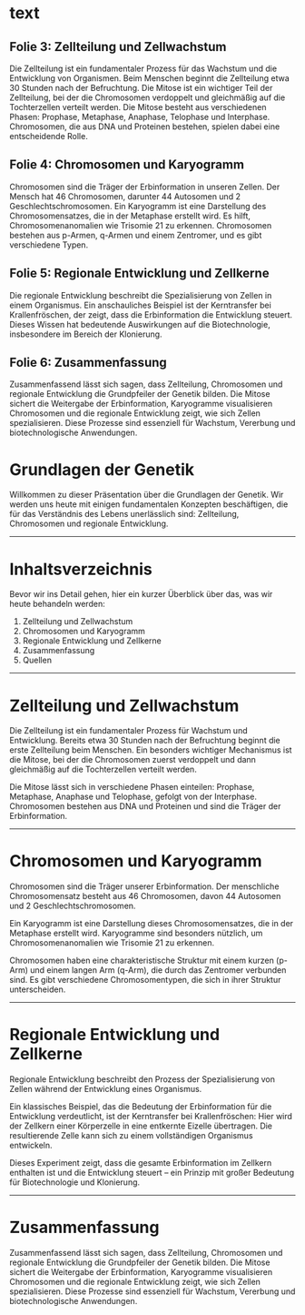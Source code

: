 # text

## Folie 3: Zellteilung und Zellwachstum
Die Zellteilung ist ein fundamentaler Prozess für das Wachstum und die Entwicklung von Organismen. Beim Menschen beginnt die Zellteilung etwa 30 Stunden nach der Befruchtung. Die Mitose ist ein wichtiger Teil der Zellteilung, bei der die Chromosomen verdoppelt und gleichmäßig auf die Tochterzellen verteilt werden. Die Mitose besteht aus verschiedenen Phasen: Prophase, Metaphase, Anaphase, Telophase und Interphase. Chromosomen, die aus DNA und Proteinen bestehen, spielen dabei eine entscheidende Rolle.

## Folie 4: Chromosomen und Karyogramm
Chromosomen sind die Träger der Erbinformation in unseren Zellen. Der Mensch hat 46 Chromosomen, darunter 44 Autosomen und 2 Geschlechtschromosomen. Ein Karyogramm ist eine Darstellung des Chromosomensatzes, die in der Metaphase erstellt wird. Es hilft, Chromosomenanomalien wie Trisomie 21 zu erkennen. Chromosomen bestehen aus p-Armen, q-Armen und einem Zentromer, und es gibt verschiedene Typen.

## Folie 5: Regionale Entwicklung und Zellkerne
Die regionale Entwicklung beschreibt die Spezialisierung von Zellen in einem Organismus. Ein anschauliches Beispiel ist der Kerntransfer bei Krallenfröschen, der zeigt, dass die Erbinformation die Entwicklung steuert. Dieses Wissen hat bedeutende Auswirkungen auf die Biotechnologie, insbesondere im Bereich der Klonierung.

## Folie 6: Zusammenfassung
Zusammenfassend lässt sich sagen, dass Zellteilung, Chromosomen und regionale Entwicklung die Grundpfeiler der Genetik bilden. Die Mitose sichert die Weitergabe der Erbinformation, Karyogramme visualisieren Chromosomen und die regionale Entwicklung zeigt, wie sich Zellen spezialisieren. Diese Prozesse sind essenziell für Wachstum, Vererbung und biotechnologische Anwendungen.




# Grundlagen der Genetik

Willkommen zu dieser Präsentation über die Grundlagen der Genetik. Wir werden uns heute mit einigen fundamentalen Konzepten beschäftigen, die für das Verständnis des Lebens unerlässlich sind: Zellteilung, Chromosomen und regionale Entwicklung.

---

# Inhaltsverzeichnis

Bevor wir ins Detail gehen, hier ein kurzer Überblick über das, was wir heute behandeln werden:

1. Zellteilung und Zellwachstum
2. Chromosomen und Karyogramm
3. Regionale Entwicklung und Zellkerne
4. Zusammenfassung
5. Quellen

---

# Zellteilung und Zellwachstum

Die Zellteilung ist ein fundamentaler Prozess für Wachstum und Entwicklung. Bereits etwa 30 Stunden nach der Befruchtung beginnt die erste Zellteilung beim Menschen.
Ein besonders wichtiger Mechanismus ist die Mitose, bei der die Chromosomen zuerst verdoppelt und dann gleichmäßig auf die Tochterzellen verteilt werden.

Die Mitose lässt sich in verschiedene Phasen einteilen: Prophase, Metaphase, Anaphase und Telophase, gefolgt von der Interphase.
Chromosomen bestehen aus DNA und Proteinen und sind die Träger der Erbinformation.

---

# Chromosomen und Karyogramm

Chromosomen sind die Träger unserer Erbinformation. Der menschliche Chromosomensatz besteht aus 46 Chromosomen, davon 44 Autosomen und 2 Geschlechtschromosomen.

Ein Karyogramm ist eine Darstellung dieses Chromosomensatzes, die in der Metaphase erstellt wird. Karyogramme sind besonders nützlich, um Chromosomenanomalien wie Trisomie 21 zu erkennen.

Chromosomen haben eine charakteristische Struktur mit einem kurzen (p-Arm) und einem langen Arm (q-Arm), die durch das Zentromer verbunden sind. Es gibt verschiedene Chromosomentypen, die sich in ihrer Struktur unterscheiden.

---

# Regionale Entwicklung und Zellkerne

Regionale Entwicklung beschreibt den Prozess der Spezialisierung von Zellen während der Entwicklung eines Organismus.

Ein klassisches Beispiel, das die Bedeutung der Erbinformation für die Entwicklung verdeutlicht, ist der Kerntransfer bei Krallenfröschen:
Hier wird der Zellkern einer Körperzelle in eine entkernte Eizelle übertragen. Die resultierende Zelle kann sich zu einem vollständigen Organismus entwickeln.

Dieses Experiment zeigt, dass die gesamte Erbinformation im Zellkern enthalten ist und die Entwicklung steuert – ein Prinzip mit großer Bedeutung für Biotechnologie und Klonierung.

---

# Zusammenfassung

Zusammenfassend lässt sich sagen, dass Zellteilung, Chromosomen und regionale Entwicklung die Grundpfeiler der Genetik bilden. Die Mitose sichert die Weitergabe der Erbinformation, Karyogramme visualisieren Chromosomen und die regionale Entwicklung zeigt, wie sich Zellen spezialisieren. Diese Prozesse sind essenziell für Wachstum, Vererbung und biotechnologische Anwendungen.

